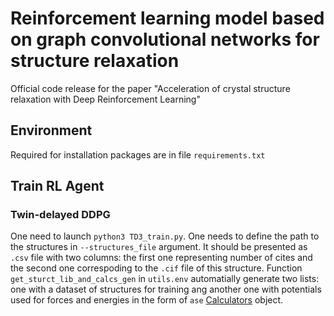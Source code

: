 # Reinforcement learning model based on graph convolutional networks for structure relaxation 

Official code release for the paper "Acceleration of crystal structure relaxation with Deep Reinforcement Learning" 

## Environment

Required for installation packages are in file `requirements.txt`

## Train RL Agent 

### Twin-delayed DDPG 

One need to launch `python3 TD3_train.py`. One needs to define the path to the structures in `--structures_file` argument. It should be presented as `.csv` file with two columns: the first one representing number of cites and the second one correspoding to the `.cif` file of this structure. Function `get_sturct_lib_and_calcs_gen` in `utils.env` automatially generate two lists: one with a dataset of structures for training ang another one with potentials used for forces and energies in the form of `ase` [Calculators](https://wiki.fysik.dtu.dk/ase/ase/calculators/calculators.html) object. 
